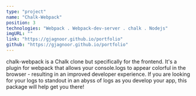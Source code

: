 ```yaml
---
type: "project"
name: "Chalk-Webpack"
position: 3
technologies: "Webpack . Webpack-dev-server . chalk . Nodejs"
imgURL: ""
link: "https://gjagnoor.github.io/portfolio"
github: "https://gjagnoor.github.io/portfolio"
---
```


chalk-webpack is a Chalk clone but specifically for the frontend. It's a plugin for webpack that allows your console.logs to appear colorful in the browser - resulting in an improved developer experience. If you are looking for your logs to standout in an abyss of logs as you develop your app, this package will help get you there!